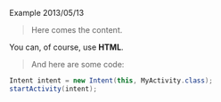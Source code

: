 Example
2013/05/13

> Here comes the content.

You can, of course, use <strong>HTML</strong>.

> And here are some code:

~~~~.java
Intent intent = new Intent(this, MyActivity.class);
startActivity(intent);
~~~~
